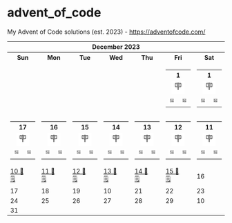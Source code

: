 # advent_of_code
My Advent of Code solutions (est. 2023) - https://adventofcode.com/


<!-- START_TOC -->
 

<table align="center" border="0" cellpadding="0" cellspacing="0" class="month" width="100%">
 <tr>
  <th class="month" colspan="7">
   December 2023
  </th>
 </tr>
 <tr>
  <th class="sun">
   Sun
  </th>
  <th class="mon">
   Mon
  </th>
  <th class="tue">
   Tue
  </th>
  <th class="wed">
   Wed
  </th>
  <th class="thu">
   Thu
  </th>
  <th class="fri">
   Fri
  </th>
  <th class="sat">
   Sat
  </th>
 </tr>
 <tr>
  <td class="noday">
  </td>
  <td class="noday">
  </td>
  <td class="noday">
  </td>
  <td class="noday">
  </td>
  <td class="noday">
  </td>
  <td class="fri">
       <table>
        <th colspan="2">1</th>
        <tr>
          <td colspan="2" align="center"><a href="2023/2.txt"><kbd><img src="static/placard.svg" width="30"</kbd></a></td>
        </tr>
        <tr>
<!--           <td><a href="2023/2.py"><kbd>🐍</kbd></a></td> -->
         <td align="center"><a href="2023/2.txt"><kbd> <img src="static/ticket.svg" width="19"> </kbd></a></td>
          <td align="center"><a href="2023/2.py"><kbd> <img width="19" src="static/snake.svg"></kbd></a></td>
        </tr>
      </table>
<!--    <a href="2023/1.py">
    1 🪧
   </a>
   <br/>
   <a href="2023/1.txt">
    🐍
   </a>
   <a href="2023/1.txt">
    🎫
   </a> -->
  </td>
  <td class="sat">
       <table>
                <th colspan="2">1</th>
        <tr>
          <td colspan="2" align="center"><a href="2023/2.txt"><kbd><img src="static/placard.svg" width="30"></kbd></a></td>
        </tr>
        <tr>
<!--           <td><a href="2023/2.py"><kbd>🐍</kbd></a></td> -->
         <td align="center"><a href="2023/2.py"><kbd> <img src="static/ticket.svg" width="19"> </kbd></a></td>
          <td align="center" href="https://google.com"><kbd> <img width="19" src="static/snake.svg"></kbd></td>
        </tr>
      </table>
  </td>
 </tr>
 <tr>
  <td class="sun">
       <table>
                <th colspan="2">17</th>
        <tr>
          <td colspan="2" align="center"><a href="2023/2.txt"><kbd><img src="static/placard.svg" width="30"></kbd></a></td>
        </tr>
        <tr>
<!--           <td><a href="2023/2.py"><kbd>🐍</kbd></a></td> -->
         <td align="center"><a href="2023/2.py"><kbd> <img src="static/ticket.svg" width="19"> </kbd></a></td>
          <td align="center" href="https://google.com"><kbd> <img width="19" src="static/snake.svg"></kbd></td>
        </tr>
      </table>
  </td>
  <td class="mon">
       <table>
                <th colspan="2">16</th>
        <tr>
          <td colspan="2" align="center"><a href="2023/2.txt"><kbd><img src="static/placard.svg" width="30"></kbd></a></td>
        </tr>
        <tr>
<!--           <td><a href="2023/2.py"><kbd>🐍</kbd></a></td> -->
         <td align="center"><a href="2023/2.py"><kbd> <img src="static/ticket.svg" width="19"> </kbd></a></td>
          <td align="center" href="https://google.com"><kbd> <img width="19" src="static/snake.svg"></kbd></td>
        </tr>
      </table>
  </td>
  <td class="tue">
       <table>
                <th colspan="2">15</th>
        <tr>
          <td colspan="2" align="center"><a href="2023/2.txt"><kbd><img src="static/placard.svg" width="30"></kbd></a></td>
        </tr>
        <tr>
<!--           <td><a href="2023/2.py"><kbd>🐍</kbd></a></td> -->
         <td align="center"><a href="2023/2.py"><kbd> <img src="static/ticket.svg" width="19"> </kbd></a></td>
          <td align="center" href="https://google.com"><kbd> <img width="19" src="static/snake.svg"></kbd></td>
        </tr>
      </table>
  </td>
  <td class="wed">
       <table>
                <th colspan="2">14</th>
        <tr>
          <td colspan="2" align="center"><a href="2023/2.txt"><kbd><img src="static/placard.svg" width="30"></kbd></a></td>
        </tr>
        <tr>
<!--           <td><a href="2023/2.py"><kbd>🐍</kbd></a></td> -->
         <td align="center"><a href="2023/2.py"><kbd> <img src="static/ticket.svg" width="19"> </kbd></a></td>
          <td align="center" href="https://google.com"><kbd> <img width="19" src="static/snake.svg"></kbd></td>
        </tr>
      </table>
  </td>
  <td class="thu">
       <table>
                <th colspan="2">13</th>
        <tr>
          <td colspan="2" align="center"><a href="2023/2.txt"><kbd><img src="static/placard.svg" width="30"></kbd></a></td>
        </tr>
        <tr>
<!--           <td><a href="2023/2.py"><kbd>🐍</kbd></a></td> -->
         <td align="center"><a href="2023/2.py"><kbd> <img src="static/ticket.svg" width="19"> </kbd></a></td>
          <td align="center" href="https://google.com"><kbd> <img width="19" src="static/snake.svg"></kbd></td>
        </tr>
      </table>
  </td>
  <td class="fri">
       <table>
                <th colspan="2">12</th>
        <tr>
          <td colspan="2" align="center"><a href="2023/2.txt"><kbd><img src="static/placard.svg" width="30"></kbd></a></td>
        </tr>
        <tr>
<!--           <td><a href="2023/2.py"><kbd>🐍</kbd></a></td> -->
         <td align="center"><a href="2023/2.py"><kbd> <img src="static/ticket.svg" width="19"> </kbd></a></td>
          <td align="center" href="https://google.com"><kbd> <img width="19" src="static/snake.svg"></kbd></td>
        </tr>
      </table>
  </td>
  <td class="sat">
       <table>
                <th colspan="2">11</th>
        <tr>
          <td colspan="2" align="center"><a href="2023/2.txt"><kbd><img src="static/placard.svg" width="30"></kbd></a></td>
        </tr>
        <tr>
<!--           <td><a href="2023/2.py"><kbd>🐍</kbd></a></td> -->
         <td align="center"><a href="2023/2.py"><kbd> <img src="static/ticket.svg" width="19"> </kbd></a></td>
          <td align="center" href="https://google.com"><kbd> <img width="19" src="static/snake.svg"></kbd></td>
        </tr>
      </table>
  </td>
 </tr>
 <tr>
  <td class="sun">
   <a href="2023/10.py">
    10 🐍
   </a>
   <br/>
   <a href="2023/10.txt">
    🗒
   </a>
  </td>
  <td class="mon">
   <a href="2023/11.py">
    11 🐍
   </a>
   <br/>
   <a href="2023/11.txt">
    🗒
   </a>
  </td>
  <td class="tue">
   <a href="2023/12.py">
    12 🐍
   </a>
   <br/>
   <a href="2023/12.txt">
    🗒
   </a>
  </td>
  <td class="wed">
   <a href="2023/13.py">
    13 🐍
   </a>
   <br/>
   <a href="2023/13.txt">
    🗒
   </a>
  </td>
  <td class="thu">
   <a href="2023/14.py">
    14 🐍
   </a>
   <br/>
   <a href="2023/14.txt">
    🗒
   </a>
  </td>
  <td class="fri">
   <a href="2023/15.py">
    15 🐍
   </a>
   <br/>
   <a href="2023/15.txt">
    🗒
   </a>
  </td>
  <td class="sat">
   16
  </td>
 </tr>
 <tr>
  <td class="sun">
   17
  </td>
  <td class="mon">
   18
  </td>
  <td class="tue">
   19
  </td>
  <td class="wed">
   10
  </td>
  <td class="thu">
   21
  </td>
  <td class="fri">
   22
  </td>
  <td class="sat">
   23
  </td>
 </tr>
 <tr>
  <td class="sun">
   24
  </td>
  <td class="mon">
   25
  </td>
  <td class="tue">
   26
  </td>
  <td class="wed">
   27
  </td>
  <td class="thu">
   28
  </td>
  <td class="fri">
   29
  </td>
  <td class="sat">
   10
  </td>
 </tr>
 <tr>
  <td class="sun">
   31
  </td>
  <td class="noday">
  </td>
  <td class="noday">
  </td>
  <td class="noday">
  </td>
  <td class="noday">
  </td>
  <td class="noday">
  </td>
  <td class="noday">
  </td>
 </tr>
</table>
